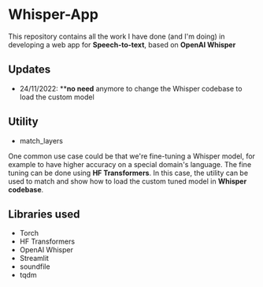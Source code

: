 # Whisper-App
This repository contains all the work I have done (and I'm doing) in developing a web app for **Speech-to-text**, based on **OpenAI Whisper**

## Updates
* 24/11/2022: ****no need** anymore to change the Whisper codebase to load the custom model

## Utility
* match_layers

One common use case could be that we're fine-tuning a Whisper model, for example to have higher accuracy on a special domain's language.
The fine tuning can be done using **HF Transformers**. 
In this case, the utility can be used to match and show how to load the custom tuned model in **Whisper codebase**.

## Libraries used
* Torch
* HF Transformers
* OpenAI Whisper
* Streamlit
* soundfile
* tqdm

